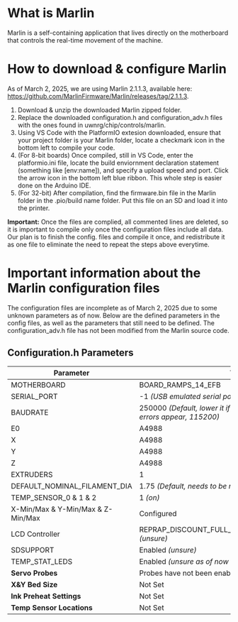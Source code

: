 # What is Marlin
Marlin is a self-containing application that lives directly on the motherboard that controls the real-time movement of the machine.

# How to download & configure Marlin
As of March 2, 2025, we are using Marlin 2.1.1.3, available here: https://github.com/MarlinFirmware/Marlin/releases/tag/2.1.1.3.
1. Download & unzip the downloaded Marlin zipped folder.
2. Replace the downloaded configuration.h and configuration_adv.h files with the ones found in uwnrg/chip/controls/marlin.
3. Using VS Code with the PlatformIO extesion downloaded, ensure that your project folder is your Marlin folder, locate a checkmark icon in the bottom left to compile your code.
4. (For 8-bit boards) Once compiled, still in VS Code, enter the platformio.ini file, locate the build enviornment declaration statement (something like [env:name]), and specify a upload speed and port. Click the arrow icon in the bottom left blue ribbon. This whole step is easier done on the Arduino IDE.
5. (For 32-bit) After compilation, find the firmware.bin file in the Marlin folder in the .pio/build name folder. Put this file on an SD and load it into the printer.
   
**Important:** Once the files are complied, all commented lines are deleted, so it is important to compile only once the configuration files include all data. Our plan is to finish the config. files and compile it once, and redistribute it as one file to eliminate the need to repeat the steps above everytime.

# Important information about the Marlin configuration files
The configuration files are incomplete as of March 2, 2025 due to some unknown parameters as of now. Below are the defined parameters in the config files, as well as the parameters that still need to be defined. The configuration_adv.h file has not been modified from the Marlin source code.

## Configuration.h Parameters
| Parameter     | Value      |
|-----------    |     -------|
|MOTHERBOARD|BOARD_RAMPS_14_EFB|
|SERIAL_PORT|-1 _(USB emulated serial port)_|
|BAUDRATE|250000 _(Default, lower it if line number and checksum errors appear, 115200)_|
|E0|A4988|
|X|A4988|
|Y|A4988|
|Z|A4988|
|EXTRUDERS|1|
|DEFAULT_NOMINAL_FILAMENT_DIA|1.75 _(Default, needs to be revised later)_|
|TEMP_SENSOR_0 & 1 & 2|1 _(on)_|
|X-Min/Max & Y-Min/Max & Z-Min/Max|Configured|
|LCD Controller|REPRAP_DISCOUNT_FULL_GRAPHIC_SMART_CONTROLLER _(unsure)_|
|SDSUPPORT|Enabled _(unsure)_|
|TEMP_STAT_LEDS| Enabled _(unsure as of now if our leds will be used for temp)_|
|**Servo Probes**|Probes have not been enabled, need to figure it out|
|**X&Y Bed Size**|Not Set|
|**Ink Preheat Settings**|Not Set|
|**Temp Sensor Locations**|Not Set|

